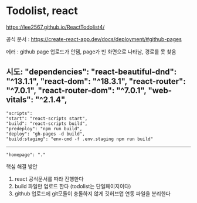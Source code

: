 # Todolist, react
https://lee2567.github.io/ReactTodolist4/

 공식 문서 : https://create-react-app.dev/docs/deployment/#github-pages

 에러 : github page 업로드가 안됌, page가 빈 화면으로 나타남, 경로를 못 찾음


 시도:
  "dependencies": 
  "react-beautiful-dnd": "^13.1.1",
  "react-dom": "^18.3.1",
   "react-router": "^7.0.1",
  "react-router-dom": "^7.0.1",
  "web-vitals": "^2.1.4",
--------------------------------------------------------------------

    "scripts":
    "start": "react-scripts start",
    "build": "react-scripts build",
    "predeploy": "npm run build",
    "deploy": "gh-pages -d build",
    "build:staging": "env-cmd -f .env.staging npm run build"
--------------------------------------------------------------------
    "homepage": "."
    
  핵심 해결 방안
  1. react 공식문서를 따라 진행한다
  2. build 파일만 업로드 한다 (todolist는 단일페이지이다)
  3. github 업로드에 git모듈이 충돌하지 않게 깃허브앱 연동 파일을 분리한다
